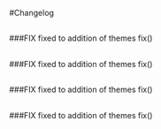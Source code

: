 #Changelog   
##   
###FIX
    fixed to addition of themes fix()
   
##   
###FIX
    fixed to addition of themes fix()
   
##   
###FIX
    fixed to addition of themes fix()
   
##   
###FIX
    fixed to addition of themes fix()
   
##
   
##
